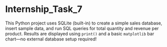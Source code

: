 # Internship_Task_7
This Python project uses SQLite (built-in) to create a simple sales database, insert sample data, and run SQL queries for total quantity and revenue per product. Results are displayed using `print()` and a basic `matplotlib` bar chart—no external database setup required!
